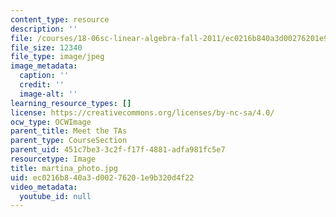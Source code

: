 ```yaml
---
content_type: resource
description: ''
file: /courses/18-06sc-linear-algebra-fall-2011/ec0216b840a3d00276201e9b320d4f22_martina_photo.jpg
file_size: 12340
file_type: image/jpeg
image_metadata:
  caption: ''
  credit: ''
  image-alt: ''
learning_resource_types: []
license: https://creativecommons.org/licenses/by-nc-sa/4.0/
ocw_type: OCWImage
parent_title: Meet the TAs
parent_type: CourseSection
parent_uid: 451c7be3-3c2f-f17f-4881-adfa981fc5e7
resourcetype: Image
title: martina_photo.jpg
uid: ec0216b8-40a3-d002-7620-1e9b320d4f22
video_metadata:
  youtube_id: null
---
```

